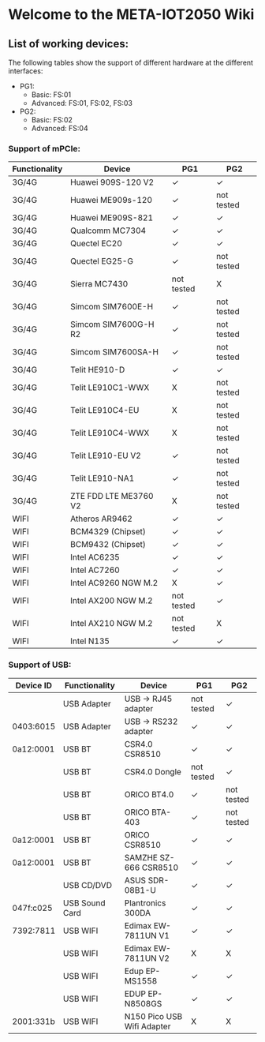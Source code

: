 # **Welcome to the META-IOT2050 Wiki**

## **List of working devices:**

The following tables show the support of different hardware at the different interfaces:

- PG1:
  - Basic: FS:01
  - Advanced: FS:01, FS:02, FS:03
- PG2:
  - Basic: FS:02
  - Advanced: FS:04

### **Support of mPCIe:**

| Functionality | Device                | PG1        | PG2        |
| ------------- | --------------------- | ---------- | ---------- |
| 3G/4G         | Huawei 909S-120 V2    | &#10003;   | &#10003;   |
| 3G/4G         | Huawei ME909s-120     | &#10003;   | not tested |
| 3G/4G         | Huawei ME909S-821     | &#10003;   | &#10003;   |
| 3G/4G         | Qualcomm MC7304       | &#10003;   | &#10003;   |
| 3G/4G         | Quectel EC20          | &#10003;   | &#10003;   |
| 3G/4G         | Quectel EG25-G        | &#10003;   | not tested |
| 3G/4G         | Sierra MC7430         | not tested | X          |
| 3G/4G         | Simcom SIM7600E-H     | &#10003;   | not tested |
| 3G/4G         | Simcom SIM7600G-H R2  | &#10003;   | not tested |
| 3G/4G         | Simcom SIM7600SA-H    | &#10003;   | not tested |
| 3G/4G         | Telit HE910-D         | &#10003;   | &#10003;   |
| 3G/4G         | Telit LE910C1-WWX     | X          | not tested |
| 3G/4G         | Telit LE910C4-EU      | X          | not tested |
| 3G/4G         | Telit LE910C4-WWX     | X          | not tested |
| 3G/4G         | Telit LE910-EU V2     | &#10003;   | not tested |
| 3G/4G         | Telit LE910-NA1       | &#10003;   | not tested |
| 3G/4G         | ZTE FDD LTE ME3760 V2 | X          | not tested |
| WIFI          | Atheros AR9462        | &#10003;   | &#10003;   |
| WIFI          | BCM4329 (Chipset)     | &#10003;   | &#10003;   |
| WIFI          | BCM9432 (Chipset)     | &#10003;   | &#10003;   |
| WIFI          | Intel AC6235          | &#10003;   | &#10003;   |
| WIFI          | Intel AC7260          | &#10003;   | &#10003;   |
| WIFI          | Intel AC9260 NGW M.2  | X          | &#10003;   |
| WIFI          | Intel AX200 NGW M.2   | not tested | &#10003;   |
| WIFI          | Intel AX210 NGW M.2   | not tested | X          |
| WIFI          | Intel N135            | &#10003;   | &#10003;   |

### **Support of USB:**

| Device ID | Functionality  | Device                     | PG1        | PG2        |
| --------- | -------------- | -------------------------- | ---------- | ---------- |
|           | USB Adapter    | USB -> RJ45 adapter        | not tested | &#10003;   |
| 0403:6015 | USB Adapter    | USB -> RS232 adapter       | &#10003;   | &#10003;   |
| 0a12:0001 | USB BT         | CSR4.0 CSR8510             | &#10003;   | &#10003;   |
|           | USB BT         | CSR4.0 Dongle              | not tested | &#10003;   |
|           | USB BT         | ORICO BT4.0                | &#10003;   | not tested |
|           | USB BT         | ORICO BTA-403              | &#10003;   | not tested |
| 0a12:0001 | USB BT         | ORICO CSR8510              | &#10003;   | &#10003;   |
| 0a12:0001 | USB BT         | SAMZHE SZ-666 CSR8510      | &#10003;   | &#10003;   |
|           | USB CD/DVD     | ASUS SDR-08B1-U            | &#10003;   | &#10003;   |
| 047f:c025 | USB Sound Card | Plantronics 300DA          | &#10003;   | &#10003;   |
| 7392:7811 | USB WIFI       | Edimax EW-7811UN V1        | &#10003;   | &#10003;   |
|           | USB WIFI       | Edimax EW-7811UN V2        | X          | X          |
|           | USB WIFI       | Edup EP-MS1558             | &#10003;   | &#10003;   |
|           | USB WIFI       | EDUP EP-N8508GS            | &#10003;   | &#10003;   |
| 2001:331b | USB WIFI       | N150 Pico USB Wifi Adapter | X          | X          |
